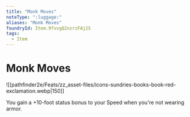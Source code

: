 ```yaml
---
title: "Monk Moves"
noteType: ":luggage:"
aliases: "Monk Moves"
foundryId: Item.9fvvgQ2nzrzFAj2S
tags:
  - Item
---
```


# Monk Moves
![[pathfinder2e/Feats/zz_asset-files/icons-sundries-books-book-red-exclamation.webp|150]]

You gain a +10-foot status bonus to your Speed when you're not wearing armor.

